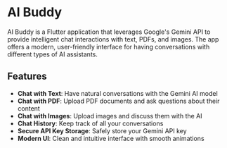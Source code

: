 # AI Buddy

AI Buddy is a Flutter application that leverages Google's Gemini API to provide intelligent chat interactions with text, PDFs, and images. The app offers a modern, user-friendly interface for having conversations with different types of AI assistants.

## Features

- **Chat with Text**: Have natural conversations with the Gemini AI model
- **Chat with PDF**: Upload PDF documents and ask questions about their content
- **Chat with Images**: Upload images and discuss them with the AI
- **Chat History**: Keep track of all your conversations
- **Secure API Key Storage**: Safely store your Gemini API key
- **Modern UI**: Clean and intuitive interface with smooth animations
